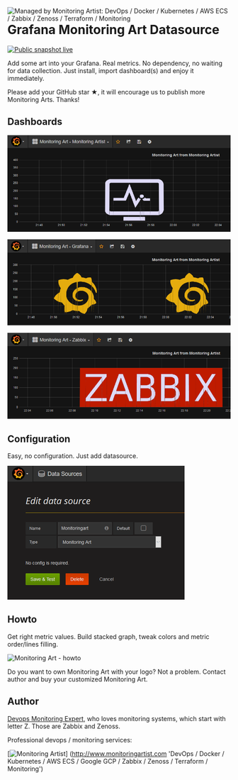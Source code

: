 [<img src="https://monitoringartist.github.io/managed-by-monitoringartist.png" alt="Managed by Monitoring Artist: DevOps / Docker / Kubernetes / AWS ECS / Zabbix / Zenoss / Terraform / Monitoring" align="right"/>](http://www.monitoringartist.com 'DevOps / Docker / Kubernetes / AWS ECS / Zabbix / Zenoss / Terraform / Monitoring')

# Grafana Monitoring Art Datasource

[![Public snapshot live](https://img.shields.io/badge/Public%20snapshot-ready-brightgreen.svg)](https://snapshot.raintank.io/dashboard/snapshot/Taz80xbYsIawWOsYqzOs7IJI24OOruec)

Add some art into your Grafana. Real metrics. No dependency, no waiting for data collection. Just install, import dashboard(s) and enjoy it immediately.

Please add your GitHub star ★, it will encourage us to publish more Monitoring Arts. Thanks!

## Dashboards

[![Monitoring Art - Monitoring Artist Logo](doc/grafana-monitoring-art-monitoring-artist-logo.png)](/tree/master/dashboards/)

[![Monitoring Art - Grafana Logo](doc/grafana-monitoring-art-grafana-logo.png)](/tree/master/dashboards/)

[![Monitoring Art - Zabbix Logo](doc/grafana-monitoring-art-zabbix-logo.png)](/tree/master/dashboards/)

## Configuration

Easy, no configuration. Just add datasource.

![Monitoring Art - datasource configuration](doc/datasource-configuration.png)

## Howto

Get right metric values. Build stacked graph, tweak colors and metric order/lines filling.

![Monitoring Art - howto](doc/howto.png)

Do you want to own Monitoring Art with your logo? Not a problem. Contact author and buy your customized Monitoring Art.

## Author

[Devops Monitoring Expert](http://www.jangaraj.com 'DevOps / Docker / Kubernetes / AWS ECS / Google GCP / Zabbix / Zenoss / Terraform / Monitoring'),
who loves monitoring systems, which start with letter Z. Those are Zabbix and Zenoss.

Professional devops / monitoring services:

[![Monitoring Artist](http://monitoringartist.com/img/github-monitoring-artist-logo.jpg)]
(http://www.monitoringartist.com 'DevOps / Docker / Kubernetes / AWS ECS / Google GCP / Zabbix / Zenoss / Terraform / Monitoring')
